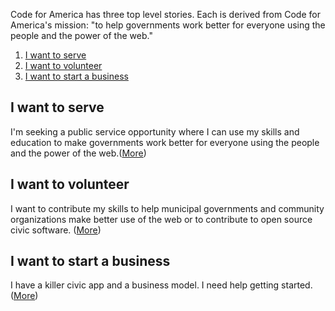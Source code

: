 Code for America has three top level stories. Each is derived from Code for America's mission: "to help governments work better for everyone using the people and the power of the web."

1. <a href="#serve">I want to serve</a>
2. <a href="#vol">I want to volunteer</a>
3. <a href="#biz">I want to start a business</a>


## <a name="serve"/>I want to serve
I'm seeking a public service opportunity where I can use my skills and education to make governments work better for everyone using the people and the power of the web.([More](fellowship/top_level_stories.md))
## <a name="vol"/>I want to volunteer
I want to contribute my skills to help municipal governments and community organizations make better use of the web or to contribute to open source civic software. ([More](brigade/top_level_stories.md))
## <a name="biz"/>I want to start a business<a/>
I have a killer civic app and a business model. I need help getting started. ([More](accelerator/top_level_stories.md))
